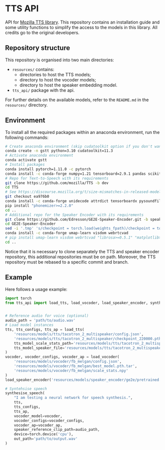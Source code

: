 # TTS API

API for [Mozilla TTS library](https://github.com/mozilla/TTS).
This repository contains an installation guide and some utility functions to simplify the access to the models in this library.
All credits go to the original developers.

## Repository structure

This repository is organised into two main directories:

- `resources/` contains:
    - directories to host the TTS models;
    - directory to host the vocoder models;
    - directory to host the speaker embedding model.
- `tts_api/` package with the api.

For further details on the available models, refer to the `README.md` in the `resources/` directory.

## Environment

To install all the required packages within an anaconda environment, run the following commands:

```bash
# Create anaconda environment (skip cudatoolkit option if you don't want to use the GPU)
conda create -n gstt python=3.10 cudatoolkit=11.3
# Activate anaconda environment
conda activate gstt
# Install packages
conda install pytorch=1.11.0 -c pytorch
conda install -c conda-forge numpy=1.21 tensorboard=2.9.1 pandas scikit-learn librosa matplotlib seaborn jupyterlab
# Repo for Text-to-Speech with its requirements 
git clone https://github.com/mozilla/TTS -b dev
cd TTS
# See https://discourse.mozilla.org/t/size-mismatches-in-released-model/75538/3
git checkout ea976b0  
conda install -c conda-forge unidecode attrdict tensorboardx pysoundfile pysbd pyworld pydub inflect=5.6.0
pip install "phonemizer>=2.2.0"
cd ..
# Additional repo for the Speaker Encoder with its requirements
git clone https://github.com/Edresson/GE2E-Speaker-Encoder.git -b speaker-encoder
cd GE2E-Speaker-Encoder
sed -i '.tmp' 's/checkpoint = torch.load(weights_fpath)/checkpoint = torch.load(weights_fpath, map_location=_device)/' encoder/inference.py
conda install -c conda-forge umap-learn visdom webrtcvad
# pip install umap-learn visdom webrtcvad "librosa>=0.5.1" "matplotlib>=2.0.2"
cd ..
```

Notice that it is necessary to clone separately the TTS and speaker encoder repository, this additional repositories must be on path.
Moreover, the TTS repository must be rebased to a specific commit and branch.

## Example

Here follows a usage example:
```python
import torch
from tts_api import load_tts, load_vocoder, load_speaker_encoder, synthesise_speech


# Reference audio for voice (optional)
audio_path = 'path/to/audio.wav'
# Load model instances
tts, tts_configs, tts_ap = load_tts(
    'resources/models/tts/tacotron_2_multispeaker/config.json', 
    'resources/models/tts/tacotron_2_multispeaker/checkpoint_220000.pth.tar', 
    tts_model_scale_stats_path='resources/models/tts/tacotron_2_multispeaker/scale_stats.npy',
    tts_model_speaker_file='resources/models/tts/tacotron_2_multispeaker/speakers.json'
)
vocoder, vocoder_configs, vocoder_ap = load_vocoder(
    'resources/models/vocoder/fb_melgan/config.json', 
    'resources/models/vocoder/fb_melgan/best_model.pth.tar', 
    'resources/models/vocoder/fb_melgan/scale_stats.npy'
)
load_speaker_encoder('resources/models/speaker_encoder/ge2e/pretrained.pt')

# Syntehsise speech
synthesise_speech(
    "I am testing a neural network for speech synthesis.", 
    tts, 
    tts_configs, 
    tts_ap, 
    vocoder_model=vocoder,
    vocoder_configs=vocoder_configs,
    vocoder_ap=vocoder_ap,
    speaker_reference_clip_path=audio_path, 
    device=torch.device('cpu'), 
    out_path='path/to/output.wav'
)
```
